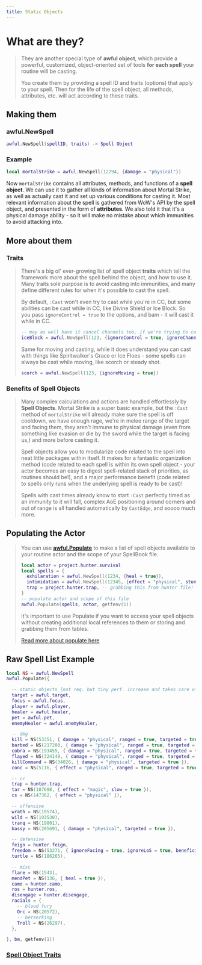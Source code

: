 ```yaml
---
title: Static Objects
---
```


# What are they?

> They are another special type of **awful object**, which provide a powerful, customized, object-oriented set of tools **for each spell** your routine will be casting.
>
> You create them by providing a spell ID and traits (options) that apply to your spell. Then for the life of the spell object, all methods, attributes, etc. will act according to these traits.

## Making them

### awful.NewSpell

```lua
awful.NewSpell(spellID, traits) -> Spell Object
```

### Example

```lua
local mortalStrike = awful.NewSpell(12294, {damage = "physical"})
```

Now `mortalStrike` contains all attributes, methods, and functions of a **spell object**. We can use it to gather all kinds of information about Mortal Strike, as well as actually cast it and set up various conditions for casting it. Most relevant information about the spell is gathered from WoW's API by the spell object, and presented in the form of **attributes**. We also told it that it's a physical damage ability - so it will make no mistake about which immunities to avoid attacking into.

## More about them

### Traits

> There's a big ol' ever-growing list of spell object **traits** which tell the framework more about the spell behind the object, and how to use it. Many traits sole purpose is to avoid casting into immunities, and many define different rules for when it's possible to cast the spell.
>
> By default, `:Cast` won't even try to cast while you're in CC, but some abilities can be cast while in CC, like Divine Shield or Ice Block. So you pass `ignoreControl = true` to the options, and bam - it will cast it while in CC.
>
> ```lua
> -- may as well have it cancel channels too, if we're trying to cast it
> iceBlock = awful.NewSpell(123, {ignoreControl = true, ignoreChanneling = true})
> ```
>
> Same for moving and casting, while it does understand you can cast with things like Spiritwalker's Grace or Ice Floes - some spells can always be cast while moving, like scorch or steady shot.
>
> ```lua
> scorch = awful.NewSpell(123, {ignoreMoving = true})
> ```

### Benefits of Spell Objects

> Many complex calculations and actions are handled effortlessly by **Spell Objects**. Mortal Strike is a super basic example, but the `:Cast` method of `mortalStrike` will already make sure the spell is off cooldown, we have enough rage, we're in melee range of the target and facing them, they aren't immune to physical damage (even from something like evasion or die by the sword while the target is facing us,) and more before casting it.
>
> Spell objects allow you to modularize code related to the spell into neat little packages within itself. It makes for a fantastic organization method (code related to each spell is within its own spell object - your actor becomes an easy to digest spell-related stack of priorities, as routines should be!), and a major performance benefit (code related to spells only runs when the underlying spell is ready to be cast)!
>
> Spells with cast times already know to start `:Cast` perfectly timed as an immunity to it will fall, complex AoE positioning around corners and out of range is all handled automatically by `CastEdge`, and soooo much more.

## Populating the Actor

> You can use **[awful.Populate](toolbox-general?id=Populate)** to make a list of spell objects available to your routine actor and the scope of your SpellBook file.
>
> ```lua
> local actor = project.hunter.survival
> local spells = {
>   exhilaration = awful.NewSpell(1234, {heal = true}),
>   intimidation = awful.NewSpell(12345, {effect = "physical", stun = true}),
>   trap = project.hunter.trap, -- grabbing this from hunter file!
> }
> -- populate actor and scope of this file
> awful.Populate(spells, actor, getfenv(1))
> ```
>
> It's important to use Populate if you want to access your spell objects without creating additional local references to them or storing and grabbing them from tables.
>
> [Read more about populate here](toolbox-general?id=Populate)

## Raw Spell List Example

```lua
local NS = awful.NewSpell
awful.Populate({

  -- static objects [not req. but tiny perf. increase and takes care of declaration where i use them]
  target = awful.target,
  focus = awful.focus,
  player = awful.player,
  healer = awful.healer,
  pet = awful.pet,
  enemyHealer = awful.enemyHealer,

  -- dmg
  kill = NS(53351, { damage = "physical", ranged = true, targeted = true }),
  barbed = NS(217200, { damage = "physical", ranged = true, targeted = true }),
  cobra = NS(193455, { damage = "physical", ranged = true, targeted = true }),
  flayed = NS(324149, { damage = "physical", ranged = true, targeted = true, bleed = true }),
  killCommand = NS(34026, { damage = "physical", targeted = true }),
  conc = NS(5116, { effect = "physical", ranged = true, targeted = true, slow = true }),

  -- cc
  trap = hunter.trap,
  tar = NS(187698, { effect = "magic", slow = true }),
  cs = NS(147362, { effect = "physical" }),

  -- offensive
  wrath = NS(19574),
  wild = NS(193530),
  tranq = NS(19801),
  bassy = NS(205691, { damage = "physical", targeted = true }),

  -- defensive
  feign = hunter.feign,
  freedom = NS(53271, { ignoreFacing = true, ignoreLoS = true, beneficial = true }),
  turtle = NS(186265),

  -- misc
  flare = NS(1543),
  mendPet = NS(136, { heal = true }),
  camo = hunter.camo,
  ros = hunter.ros,
  disengage = hunter.disengage,
  racials = {
    -- blood fury
    Orc = NS(20572),
    -- berserking
    Troll = NS(26297),
  },

}, bm, getfenv(1))
```

### [Spell Object Traits](spell-object-traits)
